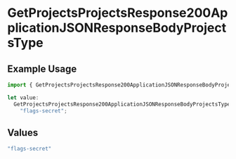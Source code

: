 # GetProjectsProjectsResponse200ApplicationJSONResponseBodyProjectsType

## Example Usage

```typescript
import { GetProjectsProjectsResponse200ApplicationJSONResponseBodyProjectsType } from "@vercel/sdk/models/operations/getprojects.js";

let value:
  GetProjectsProjectsResponse200ApplicationJSONResponseBodyProjectsType =
    "flags-secret";
```

## Values

```typescript
"flags-secret"
```